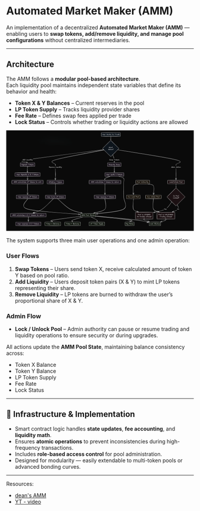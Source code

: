 # Automated Market Maker (AMM)

An implementation of a decentralized **Automated Market Maker (AMM)** — enabling users to **swap tokens, add/remove liquidity, and manage pool configurations** without centralized intermediaries.

---

## Architecture

The AMM follows a **modular pool-based architecture**.  
Each liquidity pool maintains independent state variables that define its behavior and health:

- **Token X & Y Balances** – Current reserves in the pool  
- **LP Token Supply** – Tracks liquidity provider shares  
- **Fee Rate** – Defines swap fees applied per trade  
- **Lock Status** – Controls whether trading or liquidity actions are allowed

![AMM Architecture](./image1.png)

The system supports three main user operations and one admin operation:

### User Flows
1. **Swap Tokens** – Users send token X, receive calculated amount of token Y based on pool ratio.  
2. **Add Liquidity** – Users deposit token pairs (X & Y) to mint LP tokens representing their share.  
3. **Remove Liquidity** – LP tokens are burned to withdraw the user’s proportional share of X & Y.

### Admin Flow
- **Lock / Unlock Pool** – Admin authority can pause or resume trading and liquidity operations to ensure security or during upgrades.

All actions update the **AMM Pool State**, maintaining balance consistency across:
- Token X Balance  
- Token Y Balance  
- LP Token Supply  
- Fee Rate  
- Lock Status  

---

## 🧩 Infrastructure & Implementation

- Smart contract logic handles **state updates**, **fee accounting**, and **liquidity math**.  
- Ensures **atomic operations** to prevent inconsistencies during high-frequency transactions.  
- Includes **role-based access control** for pool administration.  
- Designed for modularity — easily extendable to multi-token pools or advanced bonding curves.

---

Resources:
- [dean's AMM](https://github.com/deanmlittle/anchor-amm-2023)
- [YT - video](https://www.youtube.com/watch?v=QNPyFs8Wybk)
